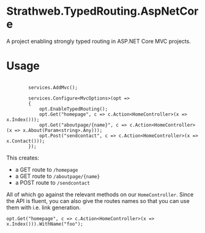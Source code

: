 # Strathweb.TypedRouting.AspNetCore

A project enabling strongly typed routing in ASP.NET Core MVC projects.

# Usage

```

        services.AddMvc();
 
        services.Configure<MvcOptions>(opt =>
        {
            opt.EnableTypedRouting();
            opt.Get("homepage", c => c.Action<HomeController>(x => x.Index()));
            opt.Get("aboutpage/{name}", c => c.Action<HomeController>(x => x.About(Param<string>.Any)));
            opt.Post("sendcontact", c => c.Action<HomeController>(x => x.Contact()));
        });
```

This creates:
* a GET route to `/homepage`
* a GET route to `/aboutpage/{name}`
* a POST route to `/sendcontact`

All of which go against the relevant methods on our `HomeController`. Since the API is fluent, you can also give the routes names so that you can use them with i.e. link generation.

```
opt.Get("homepage", c => c.Action<HomeController>(x => x.Index())).WithName("foo");
```
